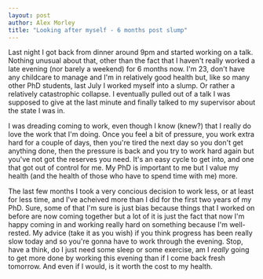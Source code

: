 ```yaml
---
layout: post
author: Alex Morley
title: "Looking after myself - 6 months post slump"
---
```


Last night I got back from dinner around 9pm and started working on a talk. Nothing unusual about that, other than the fact that I haven't really worked a late evening (nor barely a weekend) for 6 months now. I'm 23, don't have any childcare to manage and I'm in relatively good health but, like so many other PhD students, last July I worked myself into a slump. Or rather a relatively catastrophic collapse. I eventually pulled out of a talk I was supposed to give at the last minute and finally talked to my supervisor about the state I was in.

I was dreading coming to work, even though I know (knew?) that I really do love the work that I'm doing. Once you feel a bit of pressure, you work extra hard for a couple of days, then you're tired the next day so you don't get anything done, then the pressure is back and you try to work hard again but you've not got the reserves you need. It's an easy cycle to get into, and one that got out of control for me. My PhD is important to me but I value my health (and the health of those who have to spend time with me) more.

The last few months I took a very concious decision to work less, or at least for less time, and I've acheived more than I did for the first two years of my PhD. Sure, some of that I'm sure is just bias because things that I worked on before are now coming together but a lot of it is just the fact that now I'm happy coming in and working really hard on something because I'm well-rested. My advice (take it as you wish) if you think progress has been really slow today and so you're gonna have to work through the evening. Stop, have a think, do I just need some sleep or some exercise, am I *really* going to get more done by working this evening than if I come back fresh tomorrow. And even if I would, is it worth the cost to my health.
